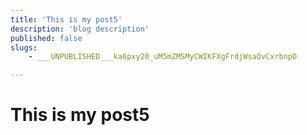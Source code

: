 ```yaml
---
title: 'This is my post5'
description: 'blog description'
published: false
slugs:
    - ___UNPUBLISHED___ka6pxy20_uM5mZMSMyCWIKFXgFrdjWsaQvCxrbnpD

---
```

# This is my post5
